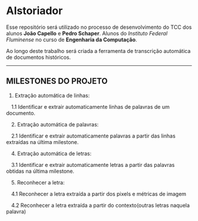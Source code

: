 # AIstoriador
Esse repositório será utilizado no processo de desenvolvimento do TCC dos alunos **João Capello** e **Pedro Schaper**.
Alunos do _Instituto Federal Fluminense_ no curso de **Engenharia da Computação**.

Ao longo deste trabalho será criada a ferramenta de transcrição automática de documentos históricos.

---

## MILESTONES DO PROJETO
1. Extração automática de linhas:

  &emsp;1.1 Identificar e extrair automaticamente linhas de palavras de um documento.

  &emsp;2. Extração automática de palavras:

  &emsp;2.1 Identificar e extrair automaticamente palavras a partir das linhas extraídas na última milestone.

  &emsp;4. Extração automática de letras:
  
  &emsp;3.1 Identificar e extrair automaticamente letras a partir das palavras obtidas na última milestone.

  &emsp;5. Reconhecer a letra:
  
  &emsp;4.1 Reconhecer a letra extraída a partir dos pixels e métricas de imagem
  
  &emsp;4.2 Reconhecer a letra extraída a partir do contexto(outras letras naquela palavra)
